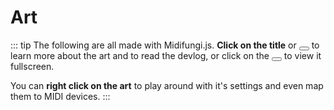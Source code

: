 # Art

::: tip
The following are all made with Midifungi.js. **Click on the title** or <span class="title-bar-controls" style="display: inline-block"><button aria-label="Help"></button></span> to learn more about the art and to read the devlog, or click on the <span class="title-bar-controls" style="display: inline-block"><button aria-label="Maximize"></button></span> to view it fullscreen.

You can **right click on the art** to play around with it's settings and even map them to MIDI devices.
:::

<!-- @todo Automate this and include things like tags etc -->
<div class="row">
  <div class="col-6">
    <Midifungi title="Ancient Visitors" :layers="['@1/bg', '@1/main', '@1/wall-chipper', '@1/texturizer']" height=300 help="@1" />
  </div>
  <div class="col-6">
  </div>
</div>
